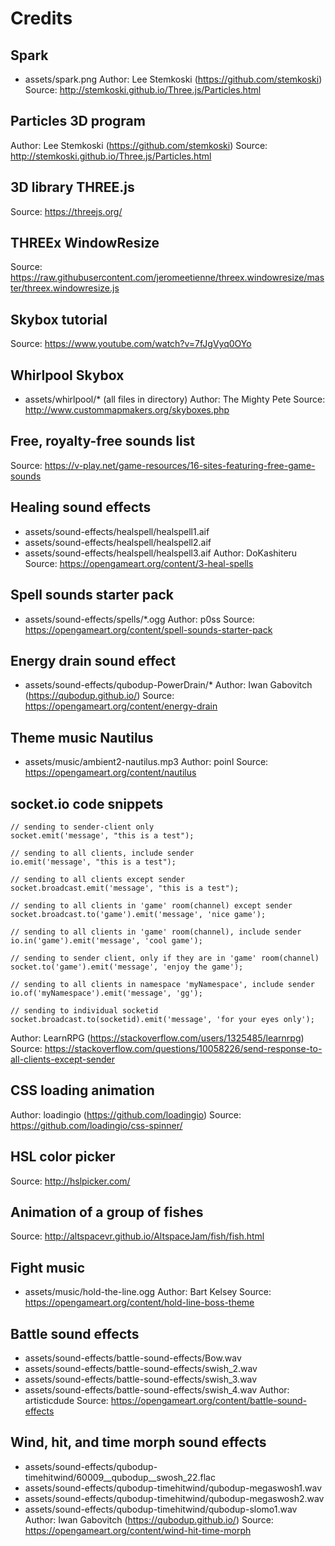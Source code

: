 # Credits

## Spark
- assets/spark.png
Author: Lee Stemkoski (https://github.com/stemkoski)
Source: http://stemkoski.github.io/Three.js/Particles.html

## Particles 3D program
Author: Lee Stemkoski (https://github.com/stemkoski)
Source: http://stemkoski.github.io/Three.js/Particles.html

## 3D library THREE.js
Source: https://threejs.org/

## THREEx WindowResize
Source: https://raw.githubusercontent.com/jeromeetienne/threex.windowresize/master/threex.windowresize.js

## Skybox tutorial
Source: https://www.youtube.com/watch?v=7fJgVyq0OYo

## Whirlpool Skybox
- assets/whirlpool/* (all files in directory)
Author: The Mighty Pete
Source: http://www.custommapmakers.org/skyboxes.php

## Free, royalty-free sounds list
Source: https://v-play.net/game-resources/16-sites-featuring-free-game-sounds

## Healing sound effects
- assets/sound-effects/healspell/healspell1.aif
- assets/sound-effects/healspell/healspell2.aif
- assets/sound-effects/healspell/healspell3.aif
Author: DoKashiteru
Source: https://opengameart.org/content/3-heal-spells

## Spell sounds starter pack
- assets/sound-effects/spells/*.ogg
Author: p0ss
Source: https://opengameart.org/content/spell-sounds-starter-pack

## Energy drain sound effect
- assets/sound-effects/qubodup-PowerDrain/*
Author: Iwan Gabovitch (https://qubodup.github.io/)
Source: https://opengameart.org/content/energy-drain

## Theme music Nautilus
- assets/music/ambient2-nautilus.mp3
Author: poinl
Source: https://opengameart.org/content/nautilus

## socket.io code snippets
```
// sending to sender-client only
socket.emit('message', "this is a test");

// sending to all clients, include sender
io.emit('message', "this is a test");

// sending to all clients except sender
socket.broadcast.emit('message', "this is a test");

// sending to all clients in 'game' room(channel) except sender
socket.broadcast.to('game').emit('message', 'nice game');

// sending to all clients in 'game' room(channel), include sender
io.in('game').emit('message', 'cool game');

// sending to sender client, only if they are in 'game' room(channel)
socket.to('game').emit('message', 'enjoy the game');

// sending to all clients in namespace 'myNamespace', include sender
io.of('myNamespace').emit('message', 'gg');

// sending to individual socketid
socket.broadcast.to(socketid).emit('message', 'for your eyes only');
```
Author: LearnRPG (https://stackoverflow.com/users/1325485/learnrpg)
Source: https://stackoverflow.com/questions/10058226/send-response-to-all-clients-except-sender

## CSS loading animation
Author: loadingio (https://github.com/loadingio)
Source: https://github.com/loadingio/css-spinner/

## HSL color picker
Source: http://hslpicker.com/

## Animation of a group of fishes
Source: http://altspacevr.github.io/AltspaceJam/fish/fish.html

## Fight music
- assets/music/hold-the-line.ogg
Author: Bart Kelsey
Source: https://opengameart.org/content/hold-line-boss-theme

## Battle sound effects
- assets/sound-effects/battle-sound-effects/Bow.wav
- assets/sound-effects/battle-sound-effects/swish_2.wav
- assets/sound-effects/battle-sound-effects/swish_3.wav
- assets/sound-effects/battle-sound-effects/swish_4.wav
Author: artisticdude
Source: https://opengameart.org/content/battle-sound-effects

## Wind, hit, and time morph sound effects
- assets/sound-effects/qubodup-timehitwind/60009__qubodup__swosh_22.flac
- assets/sound-effects/qubodup-timehitwind/qubodup-megaswosh1.wav
- assets/sound-effects/qubodup-timehitwind/qubodup-megaswosh2.wav
- assets/sound-effects/qubodup-timehitwind/qubodup-slomo1.wav
Author: Iwan Gabovitch (https://qubodup.github.io/)
Source: https://opengameart.org/content/wind-hit-time-morph
